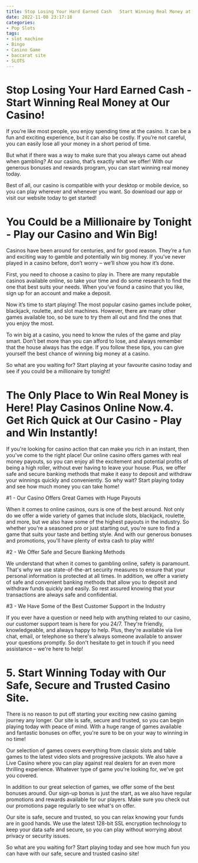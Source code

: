 ```yaml
---
title: Stop Losing Your Hard Earned Cash   Start Winning Real Money at Our Casino!
date: 2022-11-08 23:17:18
categories:
- Pop Slots
tags:
- slot machine
- Bingo
- Casino Game
- baccarat site
- SLOTS
---
```



#  Stop Losing Your Hard Earned Cash - Start Winning Real Money at Our Casino!

If you’re like most people, you enjoy spending time at the casino. It can be a fun and exciting experience, but it can also be costly. If you’re not careful, you can easily lose all your money in a short period of time.

But what if there was a way to make sure that you always came out ahead when gambling? At our casino, that’s exactly what we offer! With our generous bonuses and rewards program, you can start winning real money today.

Best of all, our casino is compatible with your desktop or mobile device, so you can play wherever and whenever you want. So download our app or visit our website today to get started!

#  You Could be a Millionaire by Tonight - Play our Casino and Win Big!

Casinos have been around for centuries, and for good reason. They’re a fun and exciting way to gamble and potentially win big money. If you’ve never played in a casino before, don’t worry – we’ll show you how it’s done.

First, you need to choose a casino to play in. There are many reputable casinos available online, so take your time and do some research to find the one that best suits your needs. When you’ve found a casino that you like, sign up for an account and make a deposit.

Now it’s time to start playing! The most popular casino games include poker, blackjack, roulette, and slot machines. However, there are many other games available too, so be sure to try them all out and find the ones that you enjoy the most.

To win big at a casino, you need to know the rules of the game and play smart. Don’t bet more than you can afford to lose, and always remember that the house always has the edge. If you follow these tips, you can give yourself the best chance of winning big money at a casino.

So what are you waiting for? Start playing at your favourite casino today and see if you could be a millionaire by tonight!

#  The Only Place to Win Real Money is Here! Play Casinos Online Now.4. Get Rich Quick at Our Casino - Play and Win Instantly!

If you're looking for casino action that can make you rich in an instant, then you've come to the right place! Our online casino offers games with real money payouts, so you can enjoy all the excitement and potential profits of being a high roller, without ever having to leave your house. Plus, we offer safe and secure banking methods that make it easy to deposit and withdraw your winnings quickly and conveniently. So why wait? Start playing today and see how much money you can take home!

#1 - Our Casino Offers Great Games with Huge Payouts

When it comes to online casinos, ours is one of the best around. Not only do we offer a wide variety of games that include slots, blackjack, roulette, and more, but we also have some of the highest payouts in the industry. So whether you're a seasoned pro or just starting out, you're sure to find a game that suits your taste and betting style. And with our generous bonuses and promotions, you'll have plenty of extra cash to play with!

#2 - We Offer Safe and Secure Banking Methods

We understand that when it comes to gambling online, safety is paramount. That's why we use state-of-the-art security measures to ensure that your personal information is protected at all times. In addition, we offer a variety of safe and convenient banking methods that allow you to deposit and withdraw funds quickly and easily. So rest assured knowing that your transactions are always safe and confidential.

#3 - We Have Some of the Best Customer Support in the Industry

If you ever have a question or need help with anything related to our casino, our customer support team is here for you 24/7. They're friendly, knowledgeable, and always happy to help. Plus, they're available via live chat, email, or telephone so there's always someone available to answer your questions promptly. So don't hesitate to get in touch if you need assistance – we're here to help!

# 5. Start Winning Today with Our Safe, Secure and Trusted Casino Site.

There is no reason to put off starting your exciting new casino gaming journey any longer. Our site is safe, secure and trusted, so you can begin playing today with peace of mind. With a huge range of games available and fantastic bonuses on offer, you're sure to be on your way to winning in no time!

Our selection of games covers everything from classic slots and table games to the latest video slots and progressive jackpots. We also have a Live Casino where you can play against real dealers for an even more thrilling experience. Whatever type of game you're looking for, we've got you covered.

In addition to our great selection of games, we offer some of the best bonuses around. Our sign-up bonus is just the start, as we also have regular promotions and rewards available for our players. Make sure you check out our promotions page regularly to see what's on offer.

Our site is safe, secure and trusted, so you can relax knowing your funds are in good hands. We use the latest 128-bit SSL encryption technology to keep your data safe and secure, so you can play without worrying about privacy or security issues.

So what are you waiting for? Start playing today and see how much fun you can have with our safe, secure and trusted casino site!